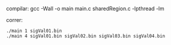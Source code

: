 
compilar: gcc -Wall -o main main.c sharedRegion.c -lpthread -lm

correr:

    ./main 1 sigVal01.bin
    ./main 4 sigVal01.bin sigVal02.bin sigVal03.bin sigVal04.bin